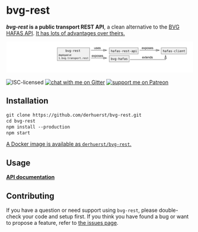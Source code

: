 # bvg-rest

***bvg-rest* is a public transport REST API**, a clean alternative to the [BVG HAFAS API](https://github.com/public-transport/hafas-client/blob/0466e570ad3fcdc952dc99da1ef30a084ab79f13/p/bvg/readme.md). [It has lots of advantages over theirs.](docs/why.md)

![bvg-rest architecture diagram](architecture.svg)

![ISC-licensed](https://img.shields.io/github/license/derhuerst/bvg-rest.svg)
[![chat with me on Gitter](https://img.shields.io/badge/chat%20with%20me-on%20gitter-512e92.svg)](https://gitter.im/derhuerst)
[![support me on Patreon](https://img.shields.io/badge/support%20me-on%20patreon-fa7664.svg)](https://patreon.com/derhuerst)


## Installation

```shell
git clone https://github.com/derhuerst/bvg-rest.git
cd bvg-rest
npm install --production
npm start
```

[A Docker image is available as `derhuerst/bvg-rest`.](https://hub.docker.com/r/derhuerst/bvg-rest)


## Usage

**[API documentation](docs/index.md)**


## Contributing

If you have a question or need support using `bvg-rest`, please double-check your code and setup first. If you think you have found a bug or want to propose a feature, refer to [the issues page](https://github.com/derhuerst/bvg-rest/issues).
